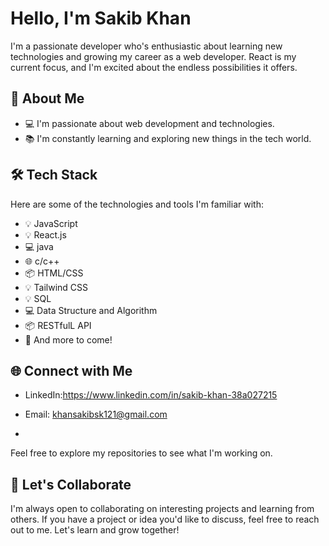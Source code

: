 # Hello, I'm Sakib Khan

I'm a passionate developer who's enthusiastic about learning new technologies and growing my career as a web developer. React is my current focus, and I'm excited about the endless possibilities it offers.

## 🚀 About Me

- 💻 I'm passionate about web development and technologies.
- 📚 I'm constantly learning and exploring new things in the tech world.

## 🛠️ Tech Stack

Here are some of the technologies and tools I'm familiar with:

- 💡 JavaScript
- 💡 React.js
- 💻 java
- 🌐 c/c++
- 📦 HTML/CSS
- 💡 Tailwind CSS
- 💡 SQL
- 💻 Data Structure and Algorithm
- 📦 RESTfulL API
- 🌟 And more to come!

## 🌐 Connect with Me

- LinkedIn:https://www.linkedin.com/in/sakib-khan-38a027215
- Email: khansakibsk121@gmail.com

- 

Feel free to explore my repositories to see what I'm working on.

## 🤝 Let's Collaborate

I'm always open to collaborating on interesting projects and learning from others. If you have a project or idea you'd like to discuss, feel free to reach out to me. Let's learn and grow together!

